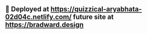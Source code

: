 ## 💫 Deployed at https://quizzical-aryabhata-02d04c.netlify.com/ future site at https://bradward.design
